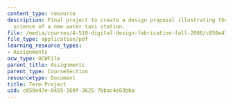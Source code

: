 ```yaml
---
content_type: resource
description: Final project to create a design proposal illustrating the design and
  science of a new water taxi station.
file: /media/courses/4-510-digital-design-fabrication-fall-2008/c850e47e0459160f36257bbac4e83bba_term_project.pdf
file_type: application/pdf
learning_resource_types:
- Assignments
ocw_type: OCWFile
parent_title: Assignments
parent_type: CourseSection
resourcetype: Document
title: Term Project
uid: c850e47e-0459-160f-3625-7bbac4e83bba
---
```

